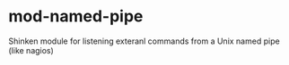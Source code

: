 mod-named-pipe
==============

Shinken module for listening exteranl commands from a Unix named pipe (like nagios)
